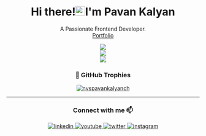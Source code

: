 <h1 align='center'>
  
 <h1 align="center">Hi there!<img src="https://media.giphy.com/media/hvRJCLFzcasrR4ia7z/giphy.gif" width="25px">I'm Pavan Kalyan</h1>
<p align="center">
	A Passionate Frontend Developer.
<br>
	<a href="https://nvspavankalyanch.netlify.app">Portfolio</a></p>

<div align="center">
  <img src="https://github-readme-stats.vercel.app/api?username=nvspavankalyanch&show_icons=true&theme=radical"/>
  <br />
  <img src="http://github-readme-streak-stats.herokuapp.com?user=nvspavankalyanch&theme=Javascript-dark"/>
  <br />
  <img src="https://github-readme-stats.vercel.app/api/top-langs/?username=nvspavankalyanch&layout=compact&theme=vision-friendly-dark"/>
</div>




<strong><h3 align="center"> 🌟 GitHub Trophies </h3></strong>
<p align="center"> <a href="https://github.com/ryo-ma/github-profile-trophy"><img src="https://github-profile-trophy.vercel.app/?username=nvspavankalyanch&title=Issues,Followers,PullRequest,MultipleLang,Commit&theme=onedark&no-bg=true&no-frame=true" alt="nvspavankalyanch" /></a> </p>
<hr />

<h3 align="center">Connect with me 📫</h3>


<div align="center">
<a href="https://www.linkedin.com/in/nvspavankalyanch/" target="_blank">
<img src=https://img.shields.io/badge/linkedin-%231E77B5.svg?&style=for-the-badge&logo=linkedin&logoColor=white alt=linkedin style="margin-bottom: 5px;" />
</a>
<a href="https://youtube.com/@nvspavankalyan" target="_blank">
<img src=https://img.shields.io/badge/YouTube-FF0000?style=for-the-badge&logo=youtube&logoColor=white alt=youtube style="margin-bottom: 5px;" />
</a>

<a href="http://twitter.com/nvspavankalyan" target="_blank">
<img src=https://img.shields.io/badge/twitter-%2300acee.svg?&style=for-the-badge&logo=twitter&logoColor=white alt=twitter style="margin-bottom: 5px;" />
</a>
<a href="https://instagram.com/nvspavankalyanch" target="_blank">
<img src="https://img.shields.io/badge/-Instagram-A50B5E?style=for-the-badge&logo=instagram&logoColor=white" alt=instagram style="margin-bottom: 5px;/>
</a>
	
</div>
<br />

<table align='center'>
  <tr>
    <td>You are visitor</td>
    <td ><img src="https://profile-counter.glitch.me/nvspavankalyanch/count.svg" alt="" /></td>
  </tr>
</table>

